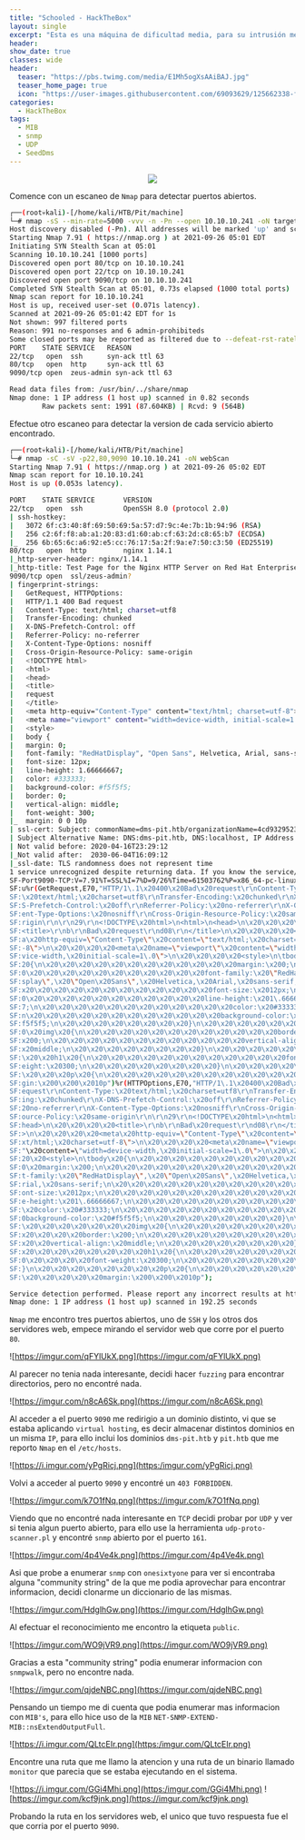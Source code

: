 ```yaml
---
title: "Schooled - HackTheBox"
layout: single
excerpt: "Esta es una máquina de dificultad media, para su intrusión me aproveché de un MIB por SNMP para enumerar, encontré un usuario y una ruta del servidor web, me reporto un panel de control y accedí con michelle de usuario y contraseña, pude subir una 'webshell' aprovechando un exploit del panel, conseguí escalar privilegios aprovechando un binario que se ejecutaba al escanear SNMP con un MIB."
header:
show_date: true
classes: wide
header:
  teaser: "https://pbs.twimg.com/media/E1Mh5ogXsAAiBAJ.jpg"
  teaser_home_page: true
  icon: "https://user-images.githubusercontent.com/69093629/125662338-fd8b3b19-3a48-4fb0-b07c-86c047265082.png"
categories:
  - HackTheBox
tags:
  - MIB
  - snmp
  - UDP
  - SeedDms
---
```


<p align="center">
<img src="https://pbs.twimg.com/media/E1Mh5ogXsAAiBAJ.jpg">
</p>

Comence con un escaneo de `Nmap` para detectar puertos abiertos.

```bash
┌──(root💀kali)-[/home/kali/HTB/Pit/machine]
└─# nmap -sS --min-rate=5000 -vvv -n -Pn --open 10.10.10.241 -oN targeted
Host discovery disabled (-Pn). All addresses will be marked 'up' and scan times will be slower.
Starting Nmap 7.91 ( https://nmap.org ) at 2021-09-26 05:01 EDT
Initiating SYN Stealth Scan at 05:01
Scanning 10.10.10.241 [1000 ports]
Discovered open port 80/tcp on 10.10.10.241
Discovered open port 22/tcp on 10.10.10.241
Discovered open port 9090/tcp on 10.10.10.241
Completed SYN Stealth Scan at 05:01, 0.73s elapsed (1000 total ports)
Nmap scan report for 10.10.10.241
Host is up, received user-set (0.071s latency).
Scanned at 2021-09-26 05:01:42 EDT for 1s
Not shown: 997 filtered ports
Reason: 991 no-responses and 6 admin-prohibiteds
Some closed ports may be reported as filtered due to --defeat-rst-ratelimit
PORT 	STATE SERVICE	REASON
22/tcp   open  ssh    	syn-ack ttl 63
80/tcp   open  http   	syn-ack ttl 63
9090/tcp open  zeus-admin syn-ack ttl 63

Read data files from: /usr/bin/../share/nmap
Nmap done: 1 IP address (1 host up) scanned in 0.82 seconds
       	Raw packets sent: 1991 (87.604KB) | Rcvd: 9 (564B)
```

Efectue otro escaneo para detectar la version de cada servicio abierto encontrado.

```bash
┌──(root💀kali)-[/home/kali/HTB/Pit/machine]
└─# nmap -sC -sV -p22,80,9090 10.10.10.241 -oN webScan              	 
Starting Nmap 7.91 ( https://nmap.org ) at 2021-09-26 05:02 EDT
Nmap scan report for 10.10.10.241
Host is up (0.053s latency).

PORT 	STATE SERVICE     	VERSION
22/tcp   open  ssh         	OpenSSH 8.0 (protocol 2.0)
| ssh-hostkey:
|   3072 6f:c3:40:8f:69:50:69:5a:57:d7:9c:4e:7b:1b:94:96 (RSA)
|   256 c2:6f:f8:ab:a1:20:83:d1:60:ab:cf:63:2d:c8:65:b7 (ECDSA)
|_  256 6b:65:6c:a6:92:e5:cc:76:17:5a:2f:9a:e7:50:c3:50 (ED25519)
80/tcp   open  http        	nginx 1.14.1
|_http-server-header: nginx/1.14.1
|_http-title: Test Page for the Nginx HTTP Server on Red Hat Enterprise Linux
9090/tcp open  ssl/zeus-admin?
| fingerprint-strings:
|   GetRequest, HTTPOptions:
| 	HTTP/1.1 400 Bad request
| 	Content-Type: text/html; charset=utf8
| 	Transfer-Encoding: chunked
| 	X-DNS-Prefetch-Control: off
| 	Referrer-Policy: no-referrer
| 	X-Content-Type-Options: nosniff
| 	Cross-Origin-Resource-Policy: same-origin
| 	<!DOCTYPE html>
| 	<html>
| 	<head>
| 	<title>
| 	request
| 	</title>
| 	<meta http-equiv="Content-Type" content="text/html; charset=utf-8">
| 	<meta name="viewport" content="width=device-width, initial-scale=1.0">
| 	<style>
| 	body {
| 	margin: 0;
| 	font-family: "RedHatDisplay", "Open Sans", Helvetica, Arial, sans-serif;
| 	font-size: 12px;
| 	line-height: 1.66666667;
| 	color: #333333;
| 	background-color: #f5f5f5;
| 	border: 0;
| 	vertical-align: middle;
| 	font-weight: 300;
|_	margin: 0 0 10p
| ssl-cert: Subject: commonName=dms-pit.htb/organizationName=4cd9329523184b0ea52ba0d20a1a6f92/countryName=US
| Subject Alternative Name: DNS:dms-pit.htb, DNS:localhost, IP Address:127.0.0.1
| Not valid before: 2020-04-16T23:29:12
|_Not valid after:  2030-06-04T16:09:12
|_ssl-date: TLS randomness does not represent time
1 service unrecognized despite returning data. If you know the service/version, please submit the following fingerprint at https://nmap.org/cgi-bin/submit.cgi?new-service :
SF-Port9090-TCP:V=7.91%T=SSL%I=7%D=9/26%Time=61503762%P=x86_64-pc-linux-gn
SF:u%r(GetRequest,E70,"HTTP/1\.1\x20400\x20Bad\x20request\r\nContent-Type:
SF:\x20text/html;\x20charset=utf8\r\nTransfer-Encoding:\x20chunked\r\nX-DN
SF:S-Prefetch-Control:\x20off\r\nReferrer-Policy:\x20no-referrer\r\nX-Cont
SF:ent-Type-Options:\x20nosniff\r\nCross-Origin-Resource-Policy:\x20same-o
SF:rigin\r\n\r\n29\r\n<!DOCTYPE\x20html>\n<html>\n<head>\n\x20\x20\x20\x20
SF:<title>\r\nb\r\nBad\x20request\r\nd08\r\n</title>\n\x20\x20\x20\x20<met
SF:a\x20http-equiv=\"Content-Type\"\x20content=\"text/html;\x20charset=utf
SF:-8\">\n\x20\x20\x20\x20<meta\x20name=\"viewport\"\x20content=\"width=de
SF:vice-width,\x20initial-scale=1\.0\">\n\x20\x20\x20\x20<style>\n\tbody\x
SF:20{\n\x20\x20\x20\x20\x20\x20\x20\x20\x20\x20\x20\x20margin:\x200;\n\x2
SF:0\x20\x20\x20\x20\x20\x20\x20\x20\x20\x20\x20font-family:\x20\"RedHatDi
SF:splay\",\x20\"Open\x20Sans\",\x20Helvetica,\x20Arial,\x20sans-serif;\n\
SF:x20\x20\x20\x20\x20\x20\x20\x20\x20\x20\x20\x20font-size:\x2012px;\n\x2
SF:0\x20\x20\x20\x20\x20\x20\x20\x20\x20\x20\x20line-height:\x201\.6666666
SF:7;\n\x20\x20\x20\x20\x20\x20\x20\x20\x20\x20\x20\x20color:\x20#333333;\
SF:n\x20\x20\x20\x20\x20\x20\x20\x20\x20\x20\x20\x20background-color:\x20#
SF:f5f5f5;\n\x20\x20\x20\x20\x20\x20\x20\x20}\n\x20\x20\x20\x20\x20\x20\x2
SF:0\x20img\x20{\n\x20\x20\x20\x20\x20\x20\x20\x20\x20\x20\x20\x20border:\
SF:x200;\n\x20\x20\x20\x20\x20\x20\x20\x20\x20\x20\x20\x20vertical-align:\
SF:x20middle;\n\x20\x20\x20\x20\x20\x20\x20\x20}\n\x20\x20\x20\x20\x20\x20
SF:\x20\x20h1\x20{\n\x20\x20\x20\x20\x20\x20\x20\x20\x20\x20\x20\x20font-w
SF:eight:\x20300;\n\x20\x20\x20\x20\x20\x20\x20\x20}\n\x20\x20\x20\x20\x20
SF:\x20\x20\x20p\x20{\n\x20\x20\x20\x20\x20\x20\x20\x20\x20\x20\x20\x20mar
SF:gin:\x200\x200\x2010p")%r(HTTPOptions,E70,"HTTP/1\.1\x20400\x20Bad\x20r
SF:equest\r\nContent-Type:\x20text/html;\x20charset=utf8\r\nTransfer-Encod
SF:ing:\x20chunked\r\nX-DNS-Prefetch-Control:\x20off\r\nReferrer-Policy:\x
SF:20no-referrer\r\nX-Content-Type-Options:\x20nosniff\r\nCross-Origin-Res
SF:ource-Policy:\x20same-origin\r\n\r\n29\r\n<!DOCTYPE\x20html>\n<html>\n<
SF:head>\n\x20\x20\x20\x20<title>\r\nb\r\nBad\x20request\r\nd08\r\n</title
SF:>\n\x20\x20\x20\x20<meta\x20http-equiv=\"Content-Type\"\x20content=\"te
SF:xt/html;\x20charset=utf-8\">\n\x20\x20\x20\x20<meta\x20name=\"viewport\
SF:"\x20content=\"width=device-width,\x20initial-scale=1\.0\">\n\x20\x20\x
SF:20\x20<style>\n\tbody\x20{\n\x20\x20\x20\x20\x20\x20\x20\x20\x20\x20\x2
SF:0\x20margin:\x200;\n\x20\x20\x20\x20\x20\x20\x20\x20\x20\x20\x20\x20fon
SF:t-family:\x20\"RedHatDisplay\",\x20\"Open\x20Sans\",\x20Helvetica,\x20A
SF:rial,\x20sans-serif;\n\x20\x20\x20\x20\x20\x20\x20\x20\x20\x20\x20\x20f
SF:ont-size:\x2012px;\n\x20\x20\x20\x20\x20\x20\x20\x20\x20\x20\x20\x20lin
SF:e-height:\x201\.66666667;\n\x20\x20\x20\x20\x20\x20\x20\x20\x20\x20\x20
SF:\x20color:\x20#333333;\n\x20\x20\x20\x20\x20\x20\x20\x20\x20\x20\x20\x2
SF:0background-color:\x20#f5f5f5;\n\x20\x20\x20\x20\x20\x20\x20\x20}\n\x20
SF:\x20\x20\x20\x20\x20\x20\x20img\x20{\n\x20\x20\x20\x20\x20\x20\x20\x20\
SF:x20\x20\x20\x20border:\x200;\n\x20\x20\x20\x20\x20\x20\x20\x20\x20\x20\
SF:x20\x20vertical-align:\x20middle;\n\x20\x20\x20\x20\x20\x20\x20\x20}\n\
SF:x20\x20\x20\x20\x20\x20\x20\x20h1\x20{\n\x20\x20\x20\x20\x20\x20\x20\x2
SF:0\x20\x20\x20\x20font-weight:\x20300;\n\x20\x20\x20\x20\x20\x20\x20\x20
SF:}\n\x20\x20\x20\x20\x20\x20\x20\x20p\x20{\n\x20\x20\x20\x20\x20\x20\x20
SF:\x20\x20\x20\x20\x20margin:\x200\x200\x2010p");

Service detection performed. Please report any incorrect results at https://nmap.org/submit/ .
Nmap done: 1 IP address (1 host up) scanned in 192.25 seconds
```

`Nmap` me encontro tres puertos abiertos, uno de `SSH` y los otros dos servidores web, empece mirando el servidor web que corre por el puerto `80`.

![https://imgur.com/qFYlUkX.png](https://imgur.com/qFYlUkX.png)

Al parecer no tenia nada interesante, decidi hacer `fuzzing` para encontrar directorios, pero no encontré nada.

![https://imgur.com/n8cA6Sk.png](https://imgur.com/n8cA6Sk.png)

Al acceder a el puerto `9090` me redirigio a un dominio distinto, vi que se estaba aplicando `virtual hosting`, es decir almacenar distintos dominios en un misma `IP`, para ello inclui los dominios `dms-pit.htb` y `pit.htb` que me reporto `Nmap` en el `/etc/hosts`.

![https://i.imgur.com/yPgRicj.png](https:/imgur.com/yPgRicj.png)

Volvi a acceder al puerto `9090` y encontré un `403 FORBIDDEN`.

![https://imgur.com/k7O1fNq.png](https://imgur.com/k7O1fNq.png)

Viendo que no encontré nada interesante en `TCP` decidi probar por `UDP` y ver si tenia algun puerto abierto, para ello use la herramienta `udp-proto-scanner.pl` y encontré `snmp` abierto por el puerto `161`.

![https://imgur.com/4p4Ve4k.png](https://imgur.com/4p4Ve4k.png)

Asi que probe a enumerar `snmp` con `onesixtyone` para ver si encontraba alguna "community string" de la que me podia aprovechar para encontrar informacion, decidi clonarme un diccionario de las mismas.

![https://imgur.com/HdglhGw.png](https://imgur.com/HdglhGw.png)

Al efectuar el reconocimiento me encontro la etiqueta `public`.

![https://imgur.com/WO9jVR9.png](https://imgur.com/WO9jVR9.png)

Gracias a esta "community string" podia enumerar informacion con `snmpwalk`, pero no encontre nada.

![https://imgur.com/qjdeNBC.png](https://imgur.com/qjdeNBC.png)

Pensando un tiempo me di cuenta que podia enumerar mas informacion con `MIB's`, para ello hice uso de la `MIB` `NET-SNMP-EXTEND-MIB::nsExtendOutputFull`.

![https://i.imgur.com/QLtcEIr.png](https:/imgur.com/QLtcEIr.png)

Encontre una ruta que me llamo la atencion y una ruta de un binario llamado `monitor` que parecia que se estaba ejecutando en el sistema.

![https://i.imgur.com/GGi4Mhi.png](https:/imgur.com/GGi4Mhi.png)
![https://imgur.com/kcf9jnk.png](https://imgur.com/kcf9jnk.png)

Probando la ruta en los servidores web, el unico que tuvo respuesta fue el que corria por el puerto `9090`.















